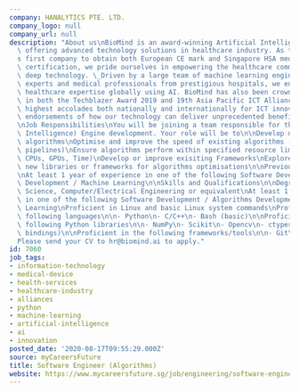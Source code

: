 ```yaml
---
company: HANALYTICS PTE. LTD.
company_logo: null
company_url: null
description: "About us\nBioMind is an award-winning Artificial Intelligence (AI) company\
  \ offering advanced technology solutions in healthcare industry. As the world\u2019\
  s first company to obtain both European CE mark and Singapore HSA medical device\
  \ certification, we pride ourselves in empowering the healthcare community through\
  \ deep technology. \_Driven by a large team of machine learning engineers, regulatory\
  \ experts and medical professionals from prestigious hospitals, we envision to scale\
  \ healthcare expertise globally using AI. BioMind has also been crowned the Champion\
  \ in both the Techblazer Award 2019 and 19th Asia Pacific ICT Alliance Award. These\
  \ highest accolades both nationally and internationally for ICT innovation are strong\
  \ endorsements of how our technology can deliver unprecedented benefits to people.\n\
  \nJob Responsibilities\nYou will be joining a team responsible for the AI (Artificial\
  \ Intelligence) Engine development. Your role will be to\n\nDevelop new and faster\
  \ algorithms\nOptimise and improve the speed of existing algorithms (eg. Image preprocessing\
  \ pipelines)\nEnsure algorithms perform within specified resource limitations (RAM,\
  \ CPUs, GPUs, Time)\nDevelop or improve exisiting Frameworks\nExplore/Implement\
  \ new libraries or frameworks for algorithms optimisations\n\nPrevious Work Experience\n\
  \nAt least 1 year of experience in one of the following Software Development / Algorithms\
  \ Development / Machine Learning\n\nSkills and Qualifications\n\nDegree in Computer\
  \ Science, Computer/Electrical Engineering or equivalent\nAt least 1 year of experience\
  \ in one of the following Software Development / Algorithms Development / Machine\
  \ Learning\nProficient in Linux and basic Linux system commands\nProficient in the\
  \ following languages\n\n- Python\n- C/C++\n- Bash (basic)\n\nProficient in the\
  \ following Python libraries\n\n- NumPy\n- Scikit\n- Opencv\n- ctypes (Python C\
  \ bindings)\n\nProficient in the following frameworks/tools\n\n- Git\n- Pytest\n\
  Please send your CV to hr@biomind.ai to apply."
id: 7060
job_tags:
- information-technology
- medical-device
- health-services
- healthcare-industry
- alliances
- python
- machine-learning
- artificial-intelligence
- ai
- innovation
posted_date: '2020-08-17T09:55:29.000Z'
source: myCareersFuture
title: Software Engineer (Algorithms)
website: https://www.mycareersfuture.sg/job/engineering/software-engineer-536e15434b1a875bed22ce667b97e456
---
```

